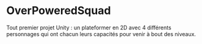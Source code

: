 # OverPoweredSquad
Tout premier projet Unity : un plateformer en 2D avec 4 différents personnages qui ont chacun leurs capacités pour venir à bout des niveaux.
